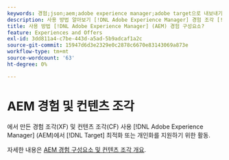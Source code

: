 ```yaml
---
keywords: 경험;json;aem;adobe experience manager;adobe target으로 내보내기;경험 구성요소;구성요소;XF
description: 사용 방법 알아보기 [!DNL Adobe Experience Manager] 경험 조각 [!DNL Adobe Target] 활동.
title: 사용 방법 [!DNL Adobe Experience Manager] (AEM) 경험 구성요소?
feature: Experiences and Offers
exl-id: 3dd811a4-c7be-443d-a5ad-5b9adcaf1a2c
source-git-commit: 15947d6d3e2329e0c2878c6670e83143069a873e
workflow-type: tm+mt
source-wordcount: '63'
ht-degree: 0%

---
```


# AEM 경험 및 컨텐츠 조각

에서 만든 경험 조각(XF) 및 컨텐츠 조각(CF) 사용 [!DNL Adobe Experience Manager] (AEM)에서 [!DNL Target] 최적화 또는 개인화를 지원하기 위한 활동.

자세한 내용은 [AEM 경험 구성요소 및 컨텐츠 조각 개요](/help/main/c-integrating-target-with-mac/aem/aem-experience-and-content-fragments.md).